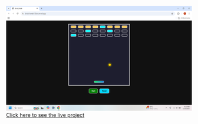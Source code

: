 ![Screenshot](https://github.com/dineshgurung123/Brick_Break/blob/main/Screenshot%202025-05-14%20161508.png?raw=true)
[Click here to see the live project](https://your-deployment-link.com)

